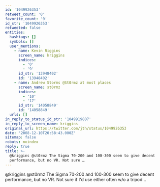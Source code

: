 ```yaml
---
id: '1049926353'
retweet_count: '0'
favorite_count: '0'
id_str: '1049926353'
retweeted: false
entities:
  hashtags: []
  symbols: []
  user_mentions:
    - name: Kevin Riggins
      screen_name: kriggins
      indices:
        - '0'
        - '9'
      id_str: '13948402'
      id: '13948402'
    - name: Andrew Storms @St0rmz at most places
      screen_name: st0rmz
      indices:
        - '10'
        - '17'
      id_str: '14058849'
      id: '14058849'
  urls: []
in_reply_to_status_id_str: '1049919887'
in_reply_to_screen_name: kriggins
original_url: https://twitter.com/jth/status/1049926353
date: '2008-12-10T20:58:43.000Z'
sitemap: false
robots: noindex
reply: true
title: >-
  @kriggins @st0rmz The Sigma 70-200 and 100-300 seem to give decent
  performance, but no VR. Not sure …
---
```


@kriggins @st0rmz The Sigma 70-200 and 100-300 seem to give decent performance, but no VR. Not sure if I'd use either often w/o a tripod...